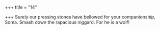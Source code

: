 +++
title = "14"

+++
Surely our pressing stones have bellowed for your
companionship, Soma.
Smash down the rapacious niggard. For he is a wolf!